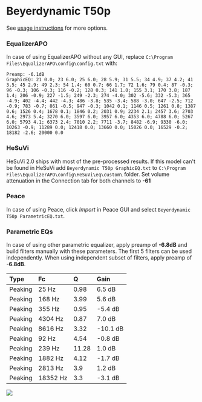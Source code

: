 # Beyerdynamic T50p
See [usage instructions](https://github.com/jaakkopasanen/AutoEq#usage) for more options.

### EqualizerAPO
In case of using EqualizerAPO without any GUI, replace `C:\Program Files\EqualizerAPO\config\config.txt`
with:
```
Preamp: -6.1dB
GraphicEQ: 21 0.0; 23 6.0; 25 6.0; 28 5.9; 31 5.5; 34 4.9; 37 4.2; 41 3.5; 45 2.9; 49 2.3; 54 1.4; 60 0.7; 66 1.7; 72 1.6; 79 0.4; 87 -0.3; 96 -0.3; 106 -0.3; 116 -0.2; 128 0.3; 141 1.0; 155 3.1; 170 3.8; 187 1.4; 206 -0.9; 227 -1.5; 249 -2.3; 274 -4.0; 302 -5.6; 332 -5.3; 365 -4.9; 402 -4.4; 442 -4.3; 486 -3.8; 535 -3.4; 588 -3.0; 647 -2.5; 712 -0.9; 783 -0.7; 861 -0.5; 947 -0.3; 1042 0.1; 1146 0.5; 1261 0.8; 1387 0.6; 1526 0.4; 1678 0.1; 1846 0.2; 2031 0.9; 2234 2.1; 2457 3.6; 2703 4.6; 2973 5.4; 3270 6.0; 3597 6.0; 3957 6.0; 4353 6.0; 4788 6.0; 5267 6.0; 5793 4.1; 6373 2.4; 7010 2.2; 7711 -3.7; 8482 -6.9; 9330 -6.0; 10263 -0.9; 11289 0.0; 12418 0.0; 13660 0.0; 15026 0.0; 16529 -0.2; 18182 -2.6; 20000 0.0
```

### HeSuVi
HeSuVi 2.0 ships with most of the pre-processed results. If this model can't be found in HeSuVi add
`Beyerdynamic T50p GraphicEQ.txt` to `C:\Program Files\EqualizerAPO\config\HeSuVi\eq\custom\` folder.
Set volume attenuation in the Connection tab for both channels to **-61**

### Peace
In case of using Peace, click *Import* in Peace GUI and select `Beyerdynamic T50p ParametricEQ.txt`.

### Parametric EQs
In case of using other parametric equalizer, apply preamp of **-6.8dB** and build filters manually
with these parameters. The first 5 filters can be used independently.
When using independent subset of filters, apply preamp of **-6.8dB**.

| Type    | Fc       |     Q | Gain     |
|:--------|:---------|:------|:---------|
| Peaking | 25 Hz    |  0.98 | 6.5 dB   |
| Peaking | 168 Hz   |  3.99 | 5.6 dB   |
| Peaking | 355 Hz   |  0.95 | -5.4 dB  |
| Peaking | 4304 Hz  |  0.87 | 7.0 dB   |
| Peaking | 8616 Hz  |  3.32 | -10.1 dB |
| Peaking | 92 Hz    |  4.54 | -0.8 dB  |
| Peaking | 239 Hz   | 11.28 | 1.0 dB   |
| Peaking | 1882 Hz  |  4.12 | -1.7 dB  |
| Peaking | 2813 Hz  |  3.9  | 1.2 dB   |
| Peaking | 18352 Hz |  3.3  | -3.1 dB  |

![](https://raw.githubusercontent.com/jaakkopasanen/AutoEq/master/results/headphonecom/sbaf-serious/Beyerdynamic%20T50p/Beyerdynamic%20T50p.png)